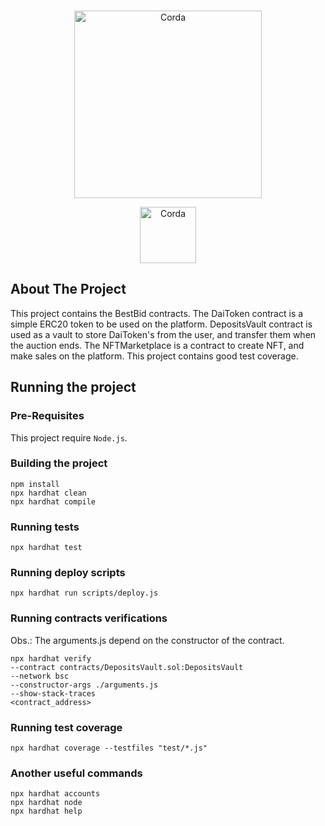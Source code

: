 <br />
<p align="center">
  <img src="https://bestbid.dev.pod-expand.becomeholonic.com/bestbid-logo.dd58f27.svg" alt="Corda" width="300">
</p>
<p align="center">
  <img src="https://duckduckgo.com/i/ddebb07e.png" alt="Corda" width="90">
</p>

## About The Project

This project contains the BestBid contracts. The DaiToken contract is a simple ERC20 token to be used on the platform. DepositsVault contract is used as a vault to store DaiToken's from the user, and transfer them when the auction ends. The NFTMarketplace is a contract to create NFT, and make sales on the platform. This project contains good test coverage.

## Running the project

### Pre-Requisites
This project require `Node.js`. 

### Building the project

```
npm install
npx hardhat clean
npx hardhat compile
```

### Running tests
```
npx hardhat test
```

### Running deploy scripts
```
npx hardhat run scripts/deploy.js
```

### Running contracts verifications

Obs.: The arguments.js depend on the constructor of the contract.
```
npx hardhat verify 
--contract contracts/DepositsVault.sol:DepositsVault 
--network bsc 
--constructor-args ./arguments.js 
--show-stack-traces 
<contract_address>
```

### Running test coverage
```
npx hardhat coverage --testfiles "test/*.js" 
```

### Another useful commands
```
npx hardhat accounts
npx hardhat node
npx hardhat help
```

